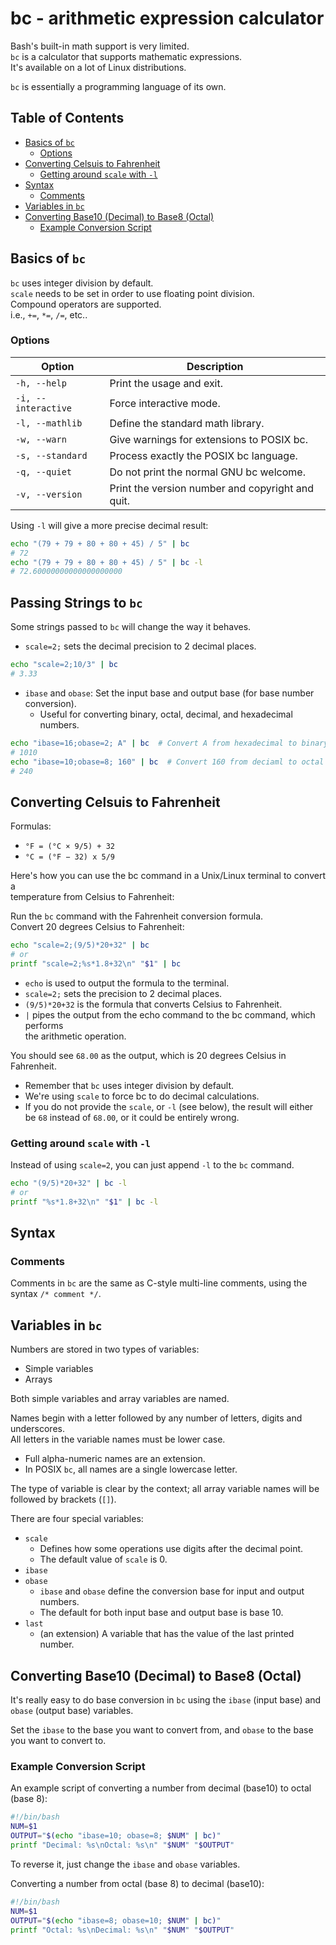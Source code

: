 # bc - arithmetic expression calculator  

Bash's built-in math support is very limited.  
`bc` is a calculator that supports mathematic expressions.  
It's available on a lot of Linux distributions.  

`bc` is essentially a programming language of its own. 



## Table of Contents
* [Basics of `bc`](#basics-of-bc) 
    * [Options](#options) 
* [Converting Celsuis to Fahrenheit](#converting-celsuis-to-fahrenheit) 
    * [Getting around `scale` with `-l`](#getting-around-scale-with-l) 
* [Syntax](#syntax) 
    * [Comments](#comments) 
* [Variables in `bc`](#variables-in-bc) 
* [Converting Base10 (Decimal) to Base8 (Octal)](#converting-base10-decimal-to-base8-octal) 
    * [Example Conversion Script](#example-conversion-script) 



## Basics of `bc`

`bc` uses integer division by default.  
`scale` needs to be set in order to use floating point division.  
Compound operators are supported.  
i.e., `+=`, `*=`, `/=`, etc.. 


### Options  
| Option              | Description                                      |
| ------------------- | ------------------------------------------------ |
| `-h, --help`        | Print the usage and exit.                        |
| `-i, --interactive` | Force interactive mode.                          |
| `-l, --mathlib`     | Define the standard math library.                |
| `-w, --warn`        | Give warnings for extensions to POSIX bc.        |
| `-s, --standard`    | Process exactly the POSIX bc language.           |
| `-q, --quiet`       | Do not print the normal GNU bc welcome.          |
| `-v, --version`     | Print the version number and copyright and quit. |

Using `-l` will give a more precise decimal result:  
```bash
echo "(79 + 79 + 80 + 80 + 45) / 5" | bc
# 72
echo "(79 + 79 + 80 + 80 + 45) / 5" | bc -l
# 72.60000000000000000000
```

## Passing Strings to `bc`
Some strings passed to `bc` will change the way it behaves.  
* `scale=2;` sets the decimal precision to 2 decimal places.  
```bash
echo "scale=2;10/3" | bc
# 3.33
```
* `ibase` and `obase`: Set the input base and output base (for base number conversion).  
    * Useful for converting binary, octal, decimal, and hexadecimal numbers.  
```bash
echo "ibase=16;obase=2; A" | bc  # Convert A from hexadecimal to binary
# 1010
echo "ibase=10;obase=8; 160" | bc  # Convert 160 from deciaml to octal
# 240
```


## Converting Celsuis to Fahrenheit  

Formulas:  
* `°F = (°C × 9/5) + 32`
* `°C = (°F − 32) x 5/9`

Here's how you can use the bc command in a Unix/Linux terminal to convert a  
temperature from Celsius to Fahrenheit:  

Run the `bc` command with the Fahrenheit conversion formula.  
Convert 20 degrees Celsius to Fahrenheit:  
```bash  
echo "scale=2;(9/5)*20+32" | bc  
# or  
printf "scale=2;%s*1.8+32\n" "$1" | bc  
```

* `echo` is used to output the formula to the terminal.  
* `scale=2;` sets the precision to 2 decimal places.  
* `(9/5)*20+32` is the formula that converts Celsius to Fahrenheit.  
* `|` pipes the output from the echo command to the bc command, which performs  
  the arithmetic operation.  

You should see `68.00` as the output, which is 20 degrees Celsius in Fahrenheit.  

* Remember that `bc` uses integer division by default.  
* We're using `scale` to force bc to do decimal calculations.  
* If you do not provide the `scale`, or `-l` (see below), the result will either  
  be `68` instead of `68.00`, or it could be entirely wrong.  

### Getting around `scale` with `-l`
Instead of using `scale=2`, you can just append `-l` to the `bc` command.  
```bash  
echo "(9/5)*20+32" | bc -l  
# or  
printf "%s*1.8+32\n" "$1" | bc -l  
```


## Syntax

### Comments
Comments in `bc` are the same as C-style multi-line comments, using 
the syntax `/* comment */`. 


## Variables in `bc`
Numbers are stored in two types of variables:
* Simple variables  
* Arrays  

Both simple variables and array variables are named.  
 
Names begin with a letter followed by any number of letters, digits and underscores.  
All letters in the variable names must be lower case.  
* Full alpha-numeric names are an extension. 
* In POSIX `bc`, all names are a single lowercase letter. 

The type of variable is clear by the context; all array variable names will be 
followed by brackets (`[]`).  

There are four special variables:  
* `scale` 
    * Defines how some operations use digits after the decimal point.  
    * The default value of `scale` is 0. 
* `ibase`
* `obase`
    * `ibase` and `obase` define the conversion base for input and output numbers.  
    * The default for both input base and output base is base 10.  
* `last`  
    * (an extension) A variable that has the value of the last printed number.  

## Converting Base10 (Decimal) to Base8 (Octal)  

It's really easy to do base conversion in `bc` using the `ibase` (input base) and
`obase` (output base) variables.

Set the `ibase` to the base you want to convert from, and `obase` to the base you
want to convert to.

### Example Conversion Script

An example script of converting a number from decimal (base10) to octal (base 8):  
```bash
#!/bin/bash
NUM=$1
OUTPUT="$(echo "ibase=10; obase=8; $NUM" | bc)"
printf "Decimal: %s\nOctal: %s\n" "$NUM" "$OUTPUT"
```

To reverse it, just change the `ibase` and `obase` variables.

Converting a number from octal (base 8) to decimal (base10):
```bash
#!/bin/bash
NUM=$1
OUTPUT="$(echo "ibase=8; obase=10; $NUM" | bc)"
printf "Octal: %s\nDecimal: %s\n" "$NUM" "$OUTPUT"
```


